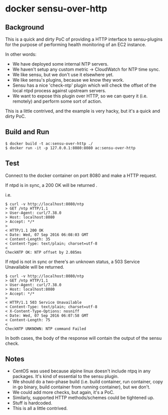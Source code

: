 # docker sensu-over-http

## Background

This is a quick and dirty PoC of providing a HTTP interface to sensu-plugins for the purpose of performing health monitoring of an EC2 instance.

In other words:

* We have deployed some internal NTP servers.
* We haven't setup any custom metric -> CloudWatch for NTP time sync.
* We like sensu, but we don't use it elsewhere yet.
* We like sensu's plugins, because we know they work.
* Sensu has a nice 'check-ntp' plugin which will check the offset of the local ntpd process against upstream servers.
* We want to expose this plugin over HTTP, so we can query it (i.e. remotely) and perform some sort of action.

This is a little contrived, and the example is very hacky, but it's a quick and dirty PoC.

## Build and Run

```
$ docker build -t ac:sensu-over-http ./
$ docker run -it -p 127.0.0.1:8080:8080 ac:sensu-over-http
```
## Test

Connect to the docker container on port 8080 and make a HTTP request.

If ntpd is in sync, a 200 OK will be returned .

i.e.

```
$ curl -v http://localhost:8080/ntp
> GET /ntp HTTP/1.1
> User-Agent: curl/7.38.0
> Host: localhost:8080
> Accept: */*
> 
< HTTP/1.1 200 OK
< Date: Wed, 07 Sep 2016 06:08:03 GMT
< Content-Length: 35
< Content-Type: text/plain; charset=utf-8
< 
CheckNTP OK: NTP offset by 2.085ms
```

If ntpd is not in sync or there's an unknown status, a 503 Service Unavailable will be returned.

```
$ curl -v http://localhost:8080/ntp
> GET /ntp HTTP/1.1
> User-Agent: curl/7.38.0
> Host: localhost:8080
> Accept: */*
> 
< HTTP/1.1 503 Service Unavailable
< Content-Type: text/plain; charset=utf-8
< X-Content-Type-Options: nosniff
< Date: Wed, 07 Sep 2016 06:07:58 GMT
< Content-Length: 75
< 
CheckNTP UNKNOWN: NTP command Failed
```

In both cases, the body of the response will contain the output of the sensu check.

## Notes

* CentOS was used because alpine linux doesn't include ntpq in any packages. It's kind of essential to the sensu plugin.
* We should do a two-phase build (i.e. build container, run container, copy in go binary, build container from running container), but we don't.
* We could add more checks, but again, it's a PoC. 
* Similarly, supported HTTP methods/schemes could be tightened up. 
* Stuff is hardcoded.
* This is all a little contrived.
